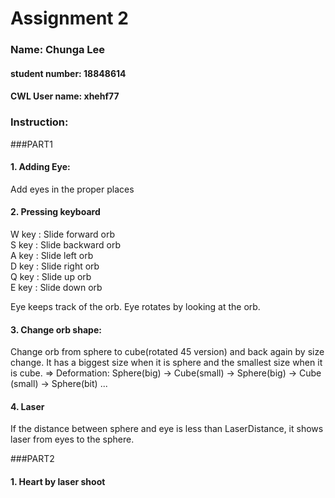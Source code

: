 # Assignment 2

### Name: Chunga Lee
#### student number: 18848614
#### CWL User name: xhehf77

### Instruction:

###PART1
#### 1. Adding Eye:
Add eyes in the proper places

#### 2. Pressing keyboard <br>
W key : Slide forward orb<br>
S key : Slide backward orb<br>
A key : Slide left orb<br>
D key : Slide right orb<br>
Q key : Slide up orb<br>
E key : Slide down orb<br>

Eye keeps track of the orb. Eye rotates by looking at the orb.

#### 3. Change orb shape:
Change orb from sphere to cube(rotated 45 version) and back again by size change.
It has a biggest size when it is sphere and the smallest size when it is cube.
=> Deformation: Sphere(big) -> Cube(small) -> Sphere(big) -> Cube (small) -> Sphere(bit) ...

#### 4. Laser
If the distance between sphere and eye is less than LaserDistance, it shows laser from eyes to the sphere.

###PART2
#### 1. Heart by laser shoot






